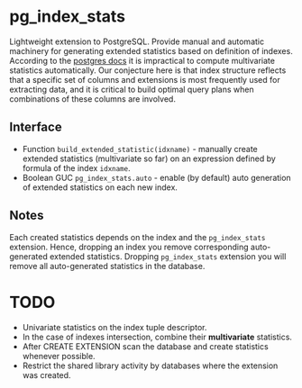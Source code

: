 # pg_index_stats
Lightweight extension to PostgreSQL. Provide manual and automatic machinery for generating extended statistics based on definition of indexes.
According to the [postgres docs](https://www.postgresql.org/docs/current/planner-stats.html#PLANNER-STATS-EXTENDED) it is impractical to compute multivariate statistics automatically. Our conjecture here is that index structure reflects that a specific set of columns and extensions is most frequently used for extracting data, and it is critical to build optimal query plans when combinations of these columns are involved.

## Interface
* Function `build_extended_statistic(idxname)` - manually create extended statistics (multivariate so far) on an expression defined by formula of the index `idxname`.
* Boolean GUC `pg_index_stats.auto` - enable (by default) auto generation of extended statistics on each new index.

## Notes
Each created statistics depends on the index and the `pg_index_stats` extension. Hence, dropping an index you remove corresponding auto-generated extended statistics. Dropping `pg_index_stats` extension you will remove all auto-generated statistics in the database.

# TODO
* Univariate statistics on the index tuple descriptor.
* In the case of indexes intersection, combine their **multivariate** statistics.
* After CREATE EXTENSION scan the database and create statistics whenever possible.
* Restrict the shared library activity by databases where the extension was created.
